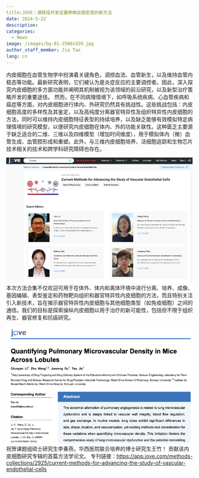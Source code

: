 ```yaml
---
title:JOVE：课题组开发定量肺微血管密度的新方法 
date: 2024-5-22
description: 
categories:
  - News
image: /images/bg-01-2500x550.jpg
author_staff_member: Jia Tao
lang: cn
---
```

内皮细胞在血管生物学中扮演着关键角色，调控血流、血管新生，以及维持血管内稳态等功能。最新研究表明，它们被认为是炎症反应的主要调控者。因此，深入探究内皮细胞的多方面功能并阐明其机制被视为该领域的前沿研究，以及新型治疗策略开发的重要途径。
然而，在不同病理情境下，如呼吸系统疾病、心血管疾病和癌症等方面，对内皮细胞进行体内、外研究仍然具有挑战性。这些挑战包括：内皮细胞高度的多样性及其鉴定，以及高纯度分离器官特异性及组织特异性内皮细胞的方法，同时可以维持内皮细胞特征表型的持续培养，以及缺乏能够有效模拟特定病理情境的研究模型，以便研究内皮细胞在体内、外的功能关联性。这种匮乏主要源于缺乏适合的二维、三维以及四维模型（增加时间维度），用于模拟体内（微）血管生成、血管腔形成和重塑。此外，与三维内皮细胞培养、活细胞追踪和生物芯片技术相关的技术和跨学科研究障碍也存在。

![](/images/240522-1.png)
本次方法合集不仅欢迎可用于在体外、体内和离体环境中进行分离、培养、成像、基因编辑、表型鉴定和药物靶向组织和器官特异性内皮细胞的方法，而且特别关注引入新技术，旨在揭示器官特异性内皮细胞与其他细胞类型（如免疫细胞）之间的通信。我们的目标是探索操纵内皮细胞以用于治疗的新可能性，包括但不限于组织再生、器官修复和抗癌研究。


![](/images/240522-2.png)
祝贺课题组硕士研究生李春燕，华西医院联合培养的博士研究生王竹！
贡献该内皮细胞研究专辑的首篇方法学论文。
专刊链接：https://app.jove.com/methods-collections/2925/current-methods-for-advancing-the-study-of-vascular-endothelial-cells
